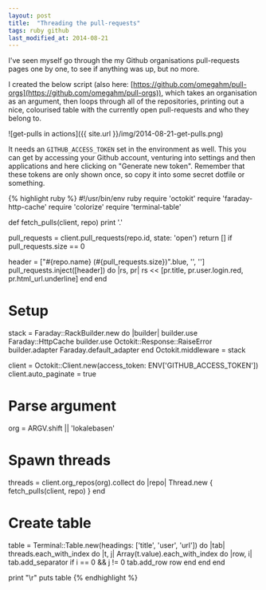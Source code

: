 ```yaml
---
layout: post
title:  "Threading the pull-requests"
tags: ruby github
last_modified_at: 2014-08-21
---
```


I've seen myself go through the my Github organisations pull-requests pages one by one, to see if anything was up, but no more.

I created the below script (also here: [https://github.com/omegahm/pull-orgs](https://github.com/omegahm/pull-orgs)), which takes an organisation as an argument, then loops through all of the repositories, printing out a nice, colourised table with the currently open pull-requests and who they belong to.

![get-pulls in actions]({{ site.url }}/img/2014-08-21-get-pulls.png)

It needs an `GITHUB_ACCESS_TOKEN` set in the environment as well.
This you can get by accessing your Github account, venturing into settings and then applications and here clicking on "Generate new token".
Remember that these tokens are only shown once, so copy it into some secret dotfile or something.

{% highlight ruby %}
#!/usr/bin/env ruby
require 'octokit'
require 'faraday-http-cache'
require 'colorize'
require 'terminal-table'

def fetch_pulls(client, repo)
  print '.'

  pull_requests = client.pull_requests(repo.id, state: 'open')
  return [] if pull_requests.size == 0

  header = ["#{repo.name} (#{pull_requests.size})".blue, '', '']
  pull_requests.inject([header]) do |rs, pr|
    rs << [pr.title, pr.user.login.red, pr.html_url.underline]
  end
end

# Setup
stack = Faraday::RackBuilder.new do |builder|
  builder.use Faraday::HttpCache
  builder.use Octokit::Response::RaiseError
  builder.adapter Faraday.default_adapter
end
Octokit.middleware = stack

client = Octokit::Client.new(access_token: ENV['GITHUB_ACCESS_TOKEN'])
client.auto_paginate = true

# Parse argument
org = ARGV.shift || 'lokalebasen'

# Spawn threads
threads = client.org_repos(org).collect do |repo|
  Thread.new { fetch_pulls(client, repo) }
end

# Create table
table = Terminal::Table.new(headings: ['title', 'user', 'url']) do |tab|
  threads.each_with_index do |t, j|
    Array(t.value).each_with_index do |row, i|
      tab.add_separator if i == 0 && j != 0
      tab.add_row row
    end
  end
end

print "\r"
puts table
{% endhighlight %}
